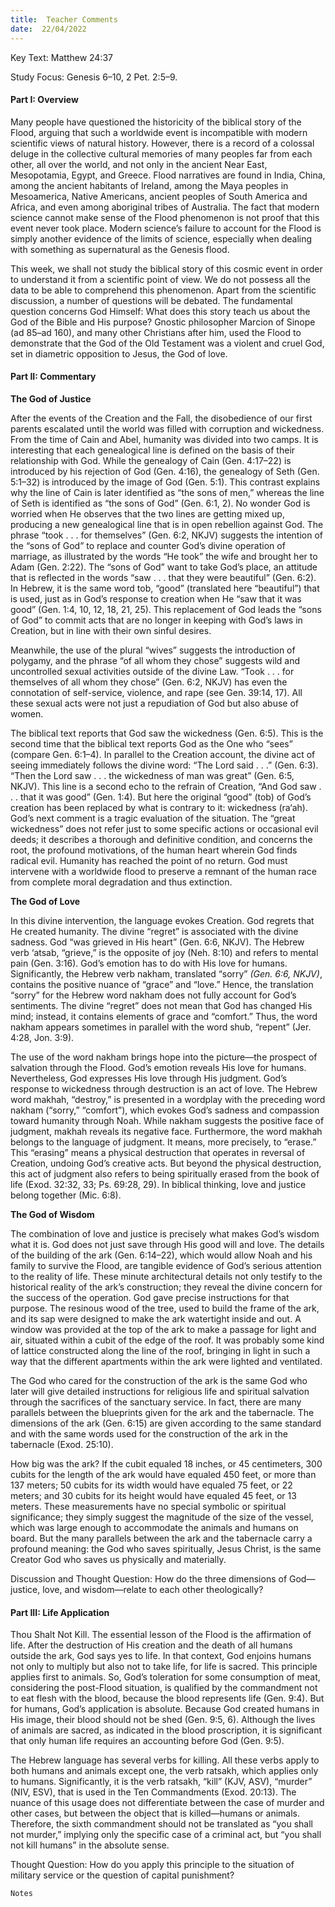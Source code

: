 ```yaml
---
title:  Teacher Comments
date:  22/04/2022
---
```


Key Text: Matthew 24:37

Study Focus: Genesis 6–10, 2 Pet. 2:5–9.

#### Part I: Overview

Many people have questioned the historicity of the biblical story of the Flood, arguing that such a worldwide event is incompatible with modern scientific views of natural history. However, there is a record of a colossal deluge in the collective cultural memories of many peoples far from each other, all over the world, and not only in the ancient Near East, Mesopotamia, Egypt, and Greece. Flood narratives are found in India, China, among the ancient habitants of Ireland, among the Maya peoples in Mesoamerica, Native Americans, ancient peoples of South America and Africa, and even among aboriginal tribes of Australia. The fact that modern science cannot make sense of the Flood phenomenon is not proof that this event never took place. Modern science’s failure to account for the Flood is simply another evidence of the limits of science, especially when dealing with something as supernatural as the Genesis flood.

This week, we shall not study the biblical story of this cosmic event in order to understand it from a scientific point of view. We do not possess all the data to be able to comprehend this phenomenon. Apart from the scientific discussion, a number of questions will be debated. The fundamental question concerns God Himself: What does this story teach us about the God of the Bible and His purpose? Gnostic philosopher Marcion of Sinope (ad 85–ad 160), and many other Christians after him, used the Flood to demonstrate that the God of the Old Testament was a violent and cruel God, set in diametric opposition to Jesus, the God of love.

#### Part II: Commentary

**The God of Justice**

After the events of the Creation and the Fall, the disobedience of our first parents escalated until the world was filled with corruption and wickedness. From the time of Cain and Abel, humanity was divided into two camps. It is interesting that each genealogical line is defined on the basis of their relationship with God. While the genealogy of Cain (Gen. 4:17–22) is introduced by his rejection of God (Gen. 4:16), the genealogy of Seth (Gen. 5:1–32) is introduced by the image of God (Gen. 5:1). This contrast explains why the line of Cain is later identified as “the sons of men,” whereas the line of Seth is identified as “the sons of God” (Gen. 6:1, 2). No wonder God is worried when He observes that the two lines are getting mixed up, producing a new genealogical line that is in open rebellion against God. The phrase “took . . . for themselves” (Gen. 6:2, NKJV) suggests the intention of the “sons of God” to replace and counter God’s divine operation of marriage, as illustrated by the words “He took” the wife and brought her to Adam (Gen. 2:22). The “sons of God” want to take God’s place, an attitude that is reflected in the words “saw . . . that they were beautiful” (Gen. 6:2). In Hebrew, it is the same word tob, “good” (translated here “beautiful”) that is used, just as in God’s response to creation when He “saw that it was good” (Gen. 1:4, 10, 12, 18, 21, 25). This replacement of God leads the “sons of God” to commit acts that are no longer in keeping with God’s laws in Creation, but in line with their own sinful desires.

Meanwhile, the use of the plural “wives” suggests the introduction of polygamy, and the phrase “of all whom they chose” suggests wild and uncontrolled sexual activities outside of the divine Law. “Took . . . for themselves of all whom they chose” (Gen. 6:2, NKJV) has even the connotation of self-service, violence, and rape (see Gen. 39:14, 17). All these sexual acts were not just a repudiation of God but also abuse of women.

The biblical text reports that God saw the wickedness (Gen. 6:5). This is the second time that the biblical text reports God as the One who “sees” (compare Gen. 6:1–4). In parallel to the Creation account, the divine act of seeing immediately follows the divine word: “The Lord said . . .” (Gen. 6:3). “Then the Lord saw . . . the wickedness of man was great” (Gen. 6:5, NKJV). This line is a second echo to the refrain of Creation, “And God saw . . . that it was good” (Gen. 1:4). But here the original “good” (tob) of God’s creation has been replaced by what is contrary to it: wickedness (ra‘ah). God’s next comment is a tragic evaluation of the situation. The “great wickedness” does not refer just to some specific actions or occasional evil deeds; it describes a thorough and definitive condition, and concerns the root, the profound motivations, of the human heart wherein God finds radical evil. Humanity has reached the point of no return. God must intervene with a worldwide flood to preserve a remnant of the human race from complete moral degradation and thus extinction.

**The God of Love**

In this divine intervention, the language evokes Creation. God regrets that He created humanity. The divine “regret” is associated with the divine sadness. God “was grieved in His heart” (Gen. 6:6, NKJV). The Hebrew verb ‘atsab, “grieve,” is the opposite of joy (Neh. 8:10) and refers to mental pain (Gen. 3:16). God’s emotion has to do with His love for humans. Significantly, the Hebrew verb nakham, translated “sorry” _(Gen. 6:6, NKJV)_, contains the positive nuance of “grace” and “love.” Hence, the translation “sorry” for the Hebrew word nakham does not fully account for God’s sentiments. The divine “regret” does not mean that God has changed His mind; instead, it contains elements of grace and “comfort.” Thus, the word nakham appears sometimes in parallel with the word shub, “repent” (Jer. 4:28, Jon. 3:9).

The use of the word nakham brings hope into the picture—the prospect of salvation through the Flood. God’s emotion reveals His love for humans. Nevertheless, God expresses His love through His judgment. God’s response to wickedness through destruction is an act of love. The Hebrew word makhah, “destroy,” is presented in a wordplay with the preceding word nakham (“sorry,” “comfort”), which evokes God’s sadness and compassion toward humanity through Noah. While nakham suggests the positive face of judgment, makhah reveals its negative face. Furthermore, the word makhah belongs to the language of judgment. It means, more precisely, to “erase.” This “erasing” means a physical destruction that operates in reversal of Creation, undoing God’s creative acts. But beyond the physical destruction, this act of judgment also refers to being spiritually erased from the book of life (Exod. 32:32, 33; Ps. 69:28, 29). In biblical thinking, love and justice belong together (Mic. 6:8).

**The God of Wisdom**

The combination of love and justice is precisely what makes God’s wisdom what it is. God does not just save through His good will and love. The details of the building of the ark (Gen. 6:14–22), which would allow Noah and his family to survive the Flood, are tangible evidence of God’s serious attention to the reality of life. These minute architectural details not only testify to the historical reality of the ark’s construction; they reveal the divine concern for the success of the operation. God gave precise instructions for that purpose. The resinous wood of the tree, used to build the frame of the ark, and its sap were designed to make the ark watertight inside and out. A window was provided at the top of the ark to make a passage for light and air, situated within a cubit of the edge of the roof. It was probably some kind of lattice constructed along the line of the roof, bringing in light in such a way that the different apartments within the ark were lighted and ventilated.

The God who cared for the construction of the ark is the same God who later will give detailed instructions for religious life and spiritual salvation through the sacrifices of the sanctuary service. In fact, there are many parallels between the blueprints given for the ark and the tabernacle. The dimensions of the ark (Gen. 6:15) are given according to the same standard and with the same words used for the construction of the ark in the tabernacle (Exod. 25:10).

How big was the ark? If the cubit equaled 18 inches, or 45 centimeters, 300 cubits for the length of the ark would have equaled 450 feet, or more than 137 meters; 50 cubits for its width would have equaled 75 feet, or 22 meters; and 30 cubits for its height would have equaled 45 feet, or 13 meters. These measurements have no special symbolic or spiritual significance; they simply suggest the magnitude of the size of the vessel, which was large enough to accommodate the animals and humans on board. But the many parallels between the ark and the tabernacle carry a profound meaning: the God who saves spiritually, Jesus Christ, is the same Creator God who saves us physically and materially.

Discussion and Thought Question: How do the three dimensions of God—justice, love, and wisdom—relate to each other theologically?

#### Part III: Life Application

Thou Shalt Not Kill. The essential lesson of the Flood is the affirmation of life. After the destruction of His creation and the death of all humans outside the ark, God says yes to life. In that context, God enjoins humans not only to multiply but also not to take life, for life is sacred. This principle applies first to animals. So, God’s toleration for some consumption of meat, considering the post-Flood situation, is qualified by the commandment not to eat flesh with the blood, because the blood represents life (Gen. 9:4). But for humans, God’s application is absolute. Because God created humans in His image, their blood should not be shed (Gen. 9:5, 6). Although the lives of animals are sacred, as indicated in the blood proscription, it is significant that only human life requires an accounting before God (Gen. 9:5).

The Hebrew language has several verbs for killing. All these verbs apply to both humans and animals except one, the verb ratsakh, which applies only to humans. Significantly, it is the verb ratsakh, “kill” (KJV, ASV), “murder” (NIV, ESV), that is used in the Ten Commandments (Exod. 20:13). The nuance of this usage does not differentiate between the case of murder and other cases, but between the object that is killed—humans or animals. Therefore, the sixth commandment should not be translated as “you shall not murder,” implying only the specific case of a criminal act, but “you shall not kill humans” in the absolute sense.

Thought Question: How do you apply this principle to the situation of military service or the question of capital punishment?

`Notes`